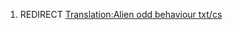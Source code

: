 1.  REDIRECT [Translation:Alien odd behaviour
    txt/cs](Translation:Alien_odd_behaviour_txt/cs "wikilink")